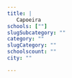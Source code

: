 ```yaml
---
title: |
   Capoeira
schools: [""]
slugSubcategory: ""
category: ""
slugCategory: ""
schoolscount: ""
city: ""

---
```


